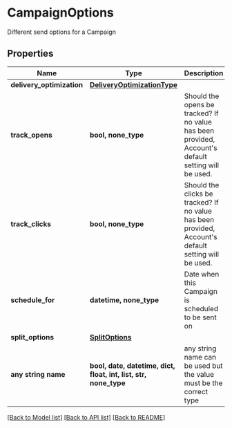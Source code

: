 # CampaignOptions

Different send options for a Campaign

## Properties
Name | Type | Description | Notes
------------ | ------------- | ------------- | -------------
**delivery_optimization** | [**DeliveryOptimizationType**](DeliveryOptimizationType.md) |  | [optional] 
**track_opens** | **bool, none_type** | Should the opens be tracked? If no value has been provided, Account&#39;s default setting will be used. | [optional] 
**track_clicks** | **bool, none_type** | Should the clicks be tracked? If no value has been provided, Account&#39;s default setting will be used. | [optional] 
**schedule_for** | **datetime, none_type** | Date when this Campaign is scheduled to be sent on | [optional] 
**split_options** | [**SplitOptions**](SplitOptions.md) |  | [optional] 
**any string name** | **bool, date, datetime, dict, float, int, list, str, none_type** | any string name can be used but the value must be the correct type | [optional]

[[Back to Model list]](../README.md#documentation-for-models) [[Back to API list]](../README.md#documentation-for-api-endpoints) [[Back to README]](../README.md)


